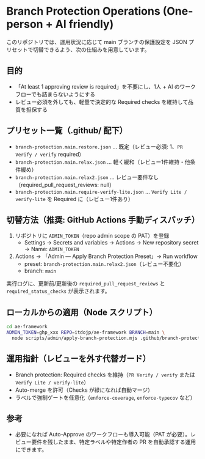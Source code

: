 # Branch Protection Operations (One-person + AI friendly)

このリポジトリでは、運用状況に応じて main ブランチの保護設定を JSON プリセットで切替できるよう、次の仕組みを用意しています。

## 目的
- 「At least 1 approving review is required」を不要にし、1人 + AI のワークフローでも詰まらないようにする
- レビュー必須を外しても、軽量で決定的な Required checks を維持して品質を担保する

## プリセット一覧（.github/ 配下）
- `branch-protection.main.restore.json` … 既定（レビュー必須: 1、`PR Verify / verify` required）
- `branch-protection.main.relax.json` … 軽く緩和（レビュー1件維持・他条件緩め）
- `branch-protection.main.relax2.json` … レビュー要件なし（required_pull_request_reviews: null）
- `branch-protection.main.require-verify-lite.json` … `Verify Lite / verify-lite` を Required に（レビュー1件あり）

## 切替方法（推奨: GitHub Actions 手動ディスパッチ）
1. リポジトリに `ADMIN_TOKEN`（repo admin scope の PAT）を登録
   - Settings → Secrets and variables → Actions → New repository secret → Name: `ADMIN_TOKEN`
2. Actions → 「Admin — Apply Branch Protection Preset」→ Run workflow
   - preset: `branch-protection.main.relax2.json`（レビュー不要化）
   - branch: `main`

実行ログに、更新前/更新後の `required_pull_request_reviews` と `required_status_checks` が表示されます。

## ローカルからの適用（Node スクリプト）
```bash
cd ae-framework
ADMIN_TOKEN=ghp_xxx REPO=itdojp/ae-framework BRANCH=main \
  node scripts/admin/apply-branch-protection.mjs .github/branch-protection.main.relax2.json
```

## 運用指針（レビューを外す代替ガード）
- Branch protection: Required checks を維持（`PR Verify / verify` または `Verify Lite / verify-lite`）
- Auto-merge を許可（Checks が緑になれば自動マージ）
- ラベルで強制ゲートを任意化（`enforce-coverage`, `enforce-typecov` など）

## 参考
- 必要になれば Auto-Approve のワークフローも導入可能（PAT が必要）。レビュー要件を残したまま、特定ラベルや特定作者の PR を自動承認する運用にできます。

